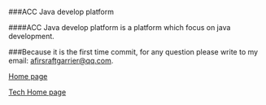 ###ACC Java develop platform

####ACC Java develop platform is a platform which focus on java development.

###Because it is the first time commit, for any question please write to my email: afirsraftgarrier@qq.com.

   [Home page](http://lianquna.com)

   [Tech Home page](http://blog.csdn.net/afirsraftgarrier)